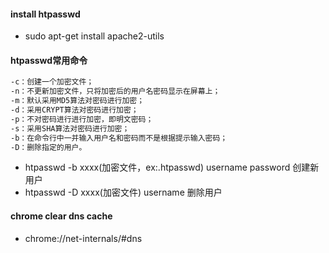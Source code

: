 
#### install htpasswd
* sudo apt-get install apache2-utils

#### htpasswd常用命令
``` bash 
-c：创建一个加密文件； 
-n：不更新加密文件，只将加密后的用户名密码显示在屏幕上； 
-m：默认采用MD5算法对密码进行加密； 
-d：采用CRYPT算法对密码进行加密； 
-p：不对密码进行进行加密，即明文密码； 
-s：采用SHA算法对密码进行加密； 
-b：在命令行中一并输入用户名和密码而不是根据提示输入密码； 
-D：删除指定的用户。
```

* htpasswd -b xxxx(加密文件，ex:.htpasswd) username password 创建新用户
* htpasswd -D xxxx(加密文件) username 删除用户

#### chrome clear dns cache
* chrome://net-internals/#dns
